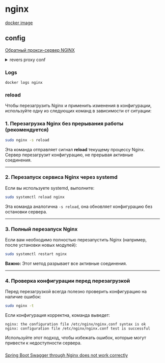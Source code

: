 # nginx

[docker image](https://hub.docker.com/_/nginx)

## config

[Обратный прокси-сервер NGINX](https://docs.nginx.com/nginx/admin-guide/web-server/reverse-proxy/)

<details>
<summary>revers proxy conf</summary>

```
events {}

http {
    upstream backend {
        server backend:9999;
    }

    server {
        listen 80;

        location / {
            proxy_pass http://backend;
            proxy_set_header Host $host;
            proxy_set_header X-Real-IP $remote_addr;
            proxy_set_header X-Forwarded-For $proxy_add_x_forwarded_for;
        }
    }
}

```

Этот конфигурационный файл Nginx задает правила для работы с обратным проксированием, перенаправляя запросы от клиентов
к сервису `backend`, работающему на порту `9999`.

### Разберем файл по частям:

#### 1. **`events {}`**

- Блок `events` необходим для базовой работы Nginx, даже если он пустой.
- Он может содержать настройки обработки соединений, такие как `worker_connections`, которые ограничивают количество
  одновременных соединений.

---

#### 2. **`http {}`**

- Главный блок для настройки HTTP-серверов.
- В нем задаются все правила маршрутизации и проксирования.

---

#### 3. **`upstream backend`**

   ```nginx
   upstream backend {
       server backend:9999;
   }
   ```

- Определяет **группу серверов**, к которым Nginx будет перенаправлять запросы.
- `backend:9999`: имя контейнера Docker (или хоста) с портом, где работает ваше приложение.
- Этот блок абстрагирует настройку целевых серверов и позволяет гибко добавлять их в будущем (например, для балансировки
  нагрузки).

---

#### 4. **`server {}`**

   ```nginx
   server {
       listen 80;
   }
   ```

- Описывает отдельный HTTP-сервер.
- `listen 80`: сервер слушает запросы на порту `80` (стандартный HTTP-порт).

---

#### 5. **`location /`**

   ```nginx
   location / {
       proxy_pass http://backend;
       proxy_set_header Host $host;
       proxy_set_header X-Real-IP $remote_addr;
       proxy_set_header X-Forwarded-For $proxy_add_x_forwarded_for;
   }
   ```

- Указывает маршрут для запросов, пришедших на `/` (корневой путь).
- **`proxy_pass http://backend;`**: перенаправляет все запросы к группе серверов `backend` (определенной выше).
- **Заголовки:**
    - `proxy_set_header Host $host`: передает оригинальный хост, указанный клиентом.
    - `proxy_set_header X-Real-IP $remote_addr`: передает реальный IP-адрес клиента (полезно для логов).
    - `proxy_set_header X-Forwarded-For $proxy_add_x_forwarded_for`: добавляет цепочку IP-адресов, через которые прошел
      запрос.

---

### Итоговая работа

1. Клиент отправляет запрос на `http://<ваш-сервер>:80/`.
2. Nginx принимает запрос на порту `80` и перенаправляет его на `backend:9999`.
3. Настройки заголовков обеспечивают, что приложение `backend` получает дополнительную информацию о клиенте.

### Примечание

Если вы используете Docker Compose:

- Убедитесь, что сервисы `backend` и `nginx` находятся в одной сети.
- Имена контейнеров (`backend`) должны совпадать. Если это не так, используйте IP-адрес или измените
  `docker-compose.yml`, чтобы указать правильное имя хоста.

</details>

### Logs

`docker logs nginx`

### reload

Чтобы перезагрузить Nginx и применить изменения в конфигурации, используйте одну из следующих команд в зависимости от ситуации:

### 1. **Перезагрузка Nginx без прерывания работы (рекомендуется)**

```bash
sudo nginx -s reload
```
Эта команда отправляет сигнал **reload** текущему процессу Nginx. Сервер перезагрузит конфигурацию, не прерывая активные соединения.

---

### 2. **Перезапуск сервиса Nginx через systemd**
Если вы используете systemd, выполните:

```bash
sudo systemctl reload nginx
```
Эта команда аналогична `-s reload`, она обновляет конфигурацию без остановки сервера.

---

### 3. **Полный перезапуск Nginx**
Если вам необходимо полностью перезапустить Nginx (например, после установки новых модулей):

```bash
sudo systemctl restart nginx
```
**Важно:** Этот метод разрывает все активные соединения.

---

### 4. **Проверка конфигурации перед перезагрузкой**
Перед перезагрузкой всегда полезно проверить конфигурацию на наличие ошибок:

```bash
sudo nginx -t
```

Если конфигурация корректна, команда выведет:
```
nginx: the configuration file /etc/nginx/nginx.conf syntax is ok
nginx: configuration file /etc/nginx/nginx.conf test is successful
```

Используйте этот подход, чтобы избежать ошибок, которые могут привести к недоступности сервера.

### 

[Spring Boot Swagger through Nginx does not work correctly](https://stackoverflow.com/questions/75838196/spring-boot-swagger-through-nginx-does-not-work-correctly)
